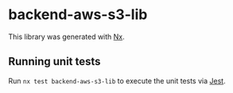 # backend-aws-s3-lib

This library was generated with [Nx](https://nx.dev).





## Running unit tests

Run `nx test backend-aws-s3-lib` to execute the unit tests via [Jest](https://jestjs.io).


